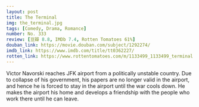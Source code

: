 ```yaml
---
layout: post 
title: The Terminal
img: the_terminal.jpg
tags: [Comedy, Drama, Romance]
number: No. 333
review: [豆瓣 8.8, IMDb 7.4, Rotten Tomatoes 61%]
douban_link: https://movie.douban.com/subject/1292274/
imdb_link: https://www.imdb.com/title/tt0362227/
rotten_link: https://www.rottentomatoes.com/m/1133499_1133499_terminal
---
```


Victor Navorski reaches JFK airport from a politically unstable country. Due to collapse of his government, his papers are no longer valid in the airport, and hence he is forced to stay in the airport until the war cools down. He makes the airport his home and develops a friendship with the people who work there until he can leave.